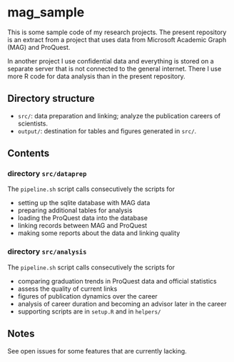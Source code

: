 # mag_sample
This is some sample code of my research projects. The present repository is an extract from a project that uses data from Microsoft Academic Graph (MAG) and ProQuest. 

In another project I use confidential data and everything is stored on a separate server that is not connected to the general internet. There I use more R code for data analysis than in the present repository.


## Directory structure
- `src/`: data preparation and linking; analyze the publication careers of scientists.
- `output/`: destination for tables and figures generated in `src/`. 

## Contents

### directory `src/dataprep` 
The `pipeline.sh` script calls consecutively the scripts for 
- setting up the sqlite database with MAG data
- preparing additional tables for analysis
- loading the ProQuest data into the database 
- linking records between MAG and ProQuest
- making some reports about the data and linking quality


### directory `src/analysis` 
The `pipeline.sh` script calls consecutively the scripts for
- comparing graduation trends in ProQuest data and official statistics
- assess the quality of current links 
- figures of publication dynamics over the career
- analysis of career duration and becoming an advisor later in the career 
- supporting scripts are in `setup.R` and in `helpers/`



## Notes 
See open issues for some features that are currently lacking. 